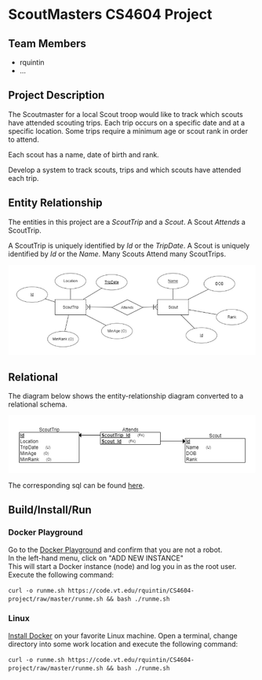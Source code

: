 # ScoutMasters CS4604 Project

## Team Members
* rquintin
*  ...

## Project Description
The Scoutmaster for a local Scout troop would like to track which scouts have attended scouting trips. Each trip occurs on a specific date and at a specific location. Some trips require a minimum age or scout rank in order to attend.

Each scout has a name, date of birth and rank.

Develop a system to track scouts, trips and which scouts have attended each trip.

## Entity Relationship

The entities in this project are a *ScoutTrip* and a *Scout*. A Scout *Attends* a ScoutTrip. 

A ScoutTrip is uniquely identified by *Id* or the *TripDate*.
A Scout is uniquely identified by *Id* or the *Name*.
Many Scouts Attend many ScoutTrips.

![ER Diagram](diagrams/entity-relationship.png  "ER Diagram")

## Relational

The diagram below shows the entity-relationship diagram converted to a relational schema.

![Relational Diagram](diagrams/relational.png "Relational Diagram")

The corresponding sql can be found [here](sql/install.sql).

## Build/Install/Run

### Docker Playground

Go to the [Docker Playground](http://play-with-docker.com) and confirm that you are not a robot.  
In the left-hand menu, click on "ADD NEW INSTANCE"  
This will start a Docker instance (node) and log you in as the root user. 
Execute the following command:

`curl -o runme.sh https://code.vt.edu/rquintin/CS4604-project/raw/master/runme.sh && bash ./runme.sh`

### Linux

[Install Docker](https://docs.docker.com/install/#supported-platforms) on your favorite Linux machine.
Open a terminal, change directory into some work location and execute the following command:

`curl -o runme.sh https://code.vt.edu/rquintin/CS4604-project/raw/master/runme.sh && bash ./runme.sh`


